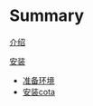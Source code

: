 # Summary

[介绍](README.md)

[安装](installation/)
  - [准备环境](installation/env_1.md)
  - [安装cota](installation/install_2.md)
